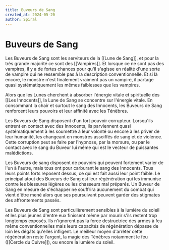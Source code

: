 ```yaml
---
title: Buveurs de Sang
created_at: 2024-05-20
author: Spiral
---
```

# Buveurs de Sang
Les Buveurs de Sang sont les serviteurs de la [[Lune de Sang]], et pour la très grande majorité ce sont des [[Vampires]]. Et lorsque ce ne sont pas des vampires, il y a de fortes chances pour qu'il s'agisse en réalité d'une sorte de vampire qui ne ressemble pas à la description conventionnelle. Et si là encore, le monstre n'est finalement vraiment pas un vampire, il partage quasi systématiquement les mêmes faiblesses que les vampires. 

Alors que les Lunes cherchent à absorber l'énergie vitale et spirituelle des [[Les Innocents]], la Lune de Sang se concentre sur l'énergie vitale. En consommant la chair et surtout le sang des Innocents, les Buveurs de Sang renforcent leurs pouvoirs et leur affinité avec les Ténèbres.

Les Buveurs de Sang disposent d'un fort pouvoir corrupteur. Lorsqu'ils entrent en contact avec des Innocents, ils parviennent quasi systématiquement à les soumettre à leur volonté ou encore à les priver de leur humanité, les changeant en monstres assoiffés de sang et de violence. Cette corruption peut se faire par l'hypnose, par la morsure, ou par le contact avec le sang du Buveur lui même qui est le vecteur de puissantes malédictions. 

Les Buveurs de sang disposent de pouvoirs qui peuvent fortement varier de l'un à l'autre, mais tous ont pour carburant le sang des Innocents. Tous leurs points forts reposent dessus, ce qui est fait aussi leur point faible. Le principal atout des Buveurs de Sang est leur régénération qui les immunise contre les blessures légères ou les chasseurs mal préparés. Un Buveur de Sang en mesure de s'échapper ne souffrira aucunement du combat qui vient d'être mené alors que ses poursuivant peuvent garder des stigmates des affrontements passés. 

Les Buveurs de Sang sont particulièrement sensibles à la lumière du soleil et les plus jeunes d'entre eux finissent même par mourir s'ils restent trop longtemps exposés. Ils n'ignorent pas la force destructrice des armes à feu même conventionnelles mais leurs capacités de régénération dépasse de loin les dégâts qu'elles infligent. Le meilleur moyen d'arrêter cette régénération reste l'argent, la magie des Ténèbres notamment le feu ([[Cercle du Cuivre]]), ou encore la lumière du soleil.